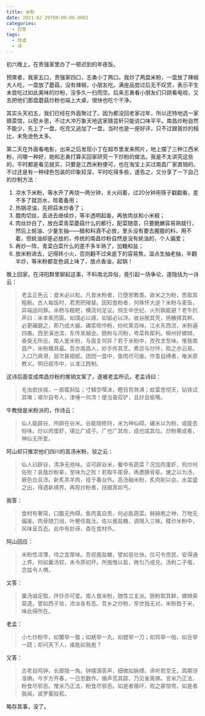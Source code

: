 ```yaml
---
title: 米粉
date: 2021-02-20T00:00:00.000Z
categories:
  - 日常
tags:
  - 戏谑
  - 诗
---
```


初六晚上，在贵强家里办了一顿迟到的年夜饭。

预席者，我家五口，贵强家四口，志勇小丁两口。我炒了两盘米粉，一盘放了辣椒大人吃，一盘放了蘑菇，没有辣椒，小朋友吃。满座品尝过后无不叹赏，表示平生未尝吃过如此美味的炒粉，没多久一扫而空。后来志勇看小朋友们只顾看电视，又去把他们那盘蘑菇炒粉也端上大桌，很快也吃个干净。
<!-- more -->

其实头天初五，我们已经在外面聚过了。因为都没回老家过年，所以还特地选一家赣菜馆，以慰乡思，不过大冲万象天地这家赣芸轩只能说口味平平。南昌炒粉自然不能少，先上了一盘，吃完又追加了一盘，当时也是一座好评，只不过跟我炒的相比，未免逊色太多。

第二天在外面看电影，出来之后发现小丁在超市里发来照片，地上摆了三种江西米粉，问哪一种好，她和志勇打算买回家研究一下炒粉的做法。我是不太讲究这些的，平时都是看见就买，只要是江西米粉便可，也在淘宝上买过南昌厂家直销的。不过还是有一种绿色包装的印象较深，平时吃得多些，遂告之，又分享了一下自己的炒制方法：

1. 凉水下米粉，等水开了再烧一两分钟，关火闷着，过20分钟用筷子戳戳看，差不多了就沥水，晾着备用；
2. 热锅凉油，先把蒜末炒香了；
3. 腊肉切丝，丢进去继续炒，等半透明起香，再放肉丝和小米椒；
4. 肉丝炒白了，放白菜青菜蘑菇什么的都行，配菜随意，只要脆嫩容易熟就行，然后上蚝油、少量生抽——醋和料酒不必放，里头没有要去腥膻的料，用不着，但蚝油却是必放的，传统的南昌炒粉自然是没有蚝油的，个人偏爱；
5. 再炒一阵，青菜白菜什么的差不多半熟了，加糖和盐；
6. 放米粉进去，记得转小火，否则翻不过来底下的容易焦，滋点生抽老抽，半翻半炒，等米粉都变色调上味了，放点香油，起锅！

晚上回家，在浔阳群里聊起这事，不料南北异俗，竟引起一场争论，遂隐括为一诗云：

> 老孟正色云：食米必以粒。凡食米粉者，已堕邪教类。故米之为粉，悉取其粗粝。古人每饭时，君恩罔陵替。因知食粉者，何殊怀大逆？米粉与麦饭，异端适同罪。米糕与糍粑，横流何足议。倘生中世纪，火刑孰能避？老牛抗声曰：米本素而匮。如璞必以琢，如锻必以淬。收谷脱其壳，扬糠择其粹。必更碾磨之，斯乃成大器。碾浆晾作粉，纷纶乘百味。江水东西流，米粉遍四裔。西至滇池滨，东传吴越会。肠粉与河粉，粤菜称犀利。柳州好螺蛳，香臭无所忌。南人爱米粉，与面复何异？若于米粉中，孜孜求至味。惟我南昌产，米粉臻其最。吾亦南昌人，妙手传其艺。煮沥与炒拌，观之亦云易。入口乃爽滑，层次甚细腻。团团一盘中，鱼肉尽可废。作茧自缚者，唯米原教义。明日超市中，认准江西制。

这诗后面变成南昌炒粉的推销文案了，遂被老孟所讥，老孟诗曰：

> 毛虫欲扶摇，一扇辄斜坠；寸鳞空噀沫，瞪目苦唇沸；蚊雷思彻天，钻铁试其喙；嗟尔自夸人，津唾一何沛！便当奋双铲，且炒且偷嘴。

牛教授是米粉派的，作诗云：

> 仙人能辟谷，所辟在谷米。谷能阻修持，米为神仙碍。碾米以为粉，或能去俗味。炒以肉蛋虾，堪比广成子。广也广其佐，成也成其位。炒粉果成肴，神仙无所爱。

阿山却只推崇他们四川的高汤米粉，驳之云：

> 仙人曰辟谷，清净无他味。讵可辟谷米，餐中有蔬菜？况加肉蛋虾，煎炒何俗败？哀哉炒粉辈，至味为之败！若取牛尾骨，再邀豚骨辈。熝之以为汤，厥色白且沛。新炙羔羊肉，挂于春台外。高汤融米粉，炙肉削以会。水盆盛之出，得遇新境界。再观炒粉者，拮据真如丐。

我答：

> 食材有奢简，口腹无拘碍。鱼肉虽自贵，何必胜蔬菜。赫赫庖之神，万物无偏废。肉骨随刀俎，叶梗任裁汰。佐以酱盐糖，调理入三昧。糅炒米粉中，风味呈百态。此中有妙谛，杳在食材外。

阿山回应：

> 米粉性凉薄，待之宜厚味。吾视酱盐糖，譬如皂壮快。仅可令庶民，安得通上界。何如羹汤软，未令原初坏。所施惟以盐，微匀乃成兑。汤粉二子偕，念兹令人喟。

又答：

> 羹汤诚足取，拌炒亦可爱。南人食米粉，随性立支派。肠粉取其鲜，螺蛳臭莫逮。譬如西子妆，浓淡各有态。吾乡之炒粉，举世独无对。米粉胜于米，味此得所在。

老孟：

> 小七炒粉毕，如蟹举一螯；如蜣举一丸，如螳举一刀；如鸨举一帕，如丑举一跷；却问天下人，谁能如我庖？

又答：

> 古老自鸣钟，长廊隐一角。钟摆滴答声，细微如脉搏。谛听若空无，周期讶准确。今岁方开春，一日忽数作。循声觅其踪，乃见雀离佛。言米乃正法，粉食尽邪恶。惟米乃正法，粉食尽邪恶。如是者循环，观之甚惊愕。如是者我闻，波罗蜜般若。

略存其事，没了。
